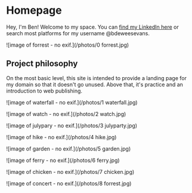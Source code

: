 # Homepage

Hey, I'm Ben! Welcome to my space. You can [find my LinkedIn here](https://linkedin.com/in/bdeweesevans) or search most platforms for my username @bdeweesevans.

![image of forrest - no exif.](/photos/0 forrest.jpg)

## Project philosophy
On the most basic level, this site is intended to provide a landing page for my domain so that it doesn't go unused. Above that, it's practice and an introduction to web publishing.


![image of waterfall - no exif.](/photos/1 waterfall.jpg)

![image of watch - no exif.](/photos/2 watch.jpg)

![image of julypary - no exif.](/photos/3 julyparty.jpg)

![image of hike - no exif.](/photos/4 hike.jpg)

![image of garden - no exif.](/photos/5 garden.jpg)

![image of ferry - no exif.](/photos/6 ferry.jpg)

![image of chicken - no exif.](/photos/7 chicken.jpg)

![image of concert - no exif.](/photos/8 forrest.jpg)
